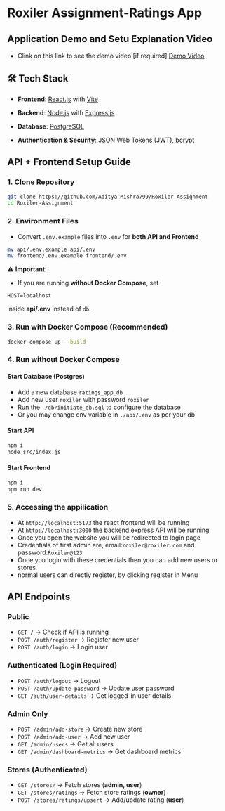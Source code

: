 
# Roxiler Assignment-Ratings App

## Application Demo and Setu Explanation Video
- Clink on this link to see the demo video [if required] [Demo Video](https://drive.google.com/file/d/1ZV62wk9wTbP1d9V8ypOK-GWxvKYzUchF/view?usp=drive_link)

## 🛠 Tech Stack
- **Frontend**: [React.js](https://react.dev/) with [Vite](https://vitejs.dev/)

- **Backend**: [Node.js](https://nodejs.org/) with [Express.js](https://expressjs.com/)  
- **Database**: [PostgreSQL](https://www.postgresql.org/)  
- **Authentication & Security**: JSON Web Tokens (JWT), bcrypt 


## API + Frontend Setup Guide

### 1. Clone Repository

```sh
git clone https://github.com/Aditya-Mishra799/Roxiler-Assignment
cd Roxiler-Assignment
```


### 2. Environment Files

* Convert `.env.example` files into `.env` for **both API and Frontend**

```sh
mv api/.env.example api/.env
mv frontend/.env.example frontend/.env
```

⚠️ **Important**:

* If you are running **without Docker Compose**, set

```env
HOST=localhost
```

inside **api/.env** instead of `db`.



### 3. Run with Docker Compose (Recommended)

```sh
docker compose up --build
```

### 4. Run without Docker Compose

#### Start Database (Postgres)

- Add a new database `ratings_app_db`
- Add new user `roxiler` with password `roxiler`
- Run the `./db/initiate_db.sql` to configure the database
- Or you may change env variable in `./api/.env` as per your db

#### Start API

```sh
npm i
node src/index.js
```

#### Start Frontend

```sh
npm i
npm run dev
```


### 5. Accessing the appilication
- At `http://localhost:5173` the react frontend will be running 
- At `http://localhost:3000` the backend express API will be running
- Once you open the website you will be redirected to login page
- Credentials of first admin are, email:`roxiler@roxiler.com` and password:`Roxiler@123`
- Once you login with these credentials then you can add new users or stores
- normal users can directly register, by clicking register in Menu

## API Endpoints

### Public

* `GET /` → Check if API is running
* `POST /auth/register` → Register new user
* `POST /auth/login` → Login user

### Authenticated (Login Required)

* `POST /auth/logout` → Logout
* `POST /auth/update-password` → Update user password
* `GET /auth/user-details` → Get logged-in user details

### Admin Only

* `POST /admin/add-store` → Create new store
* `POST /admin/add-user` → Add new user
* `GET /admin/users` → Get all users
* `GET /admin/dashboard-metrics` → Get dashboard metrics

### Stores (Authenticated)

* `GET /stores/` → Fetch stores (**admin, user**)
* `GET /stores/ratings` → Fetch store ratings (**owner**)
* `POST /stores/ratings/upsert` → Add/update rating (**user**)

